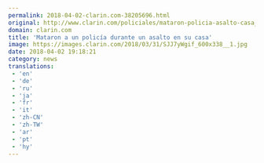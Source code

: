 ```yaml
---
permalink: 2018-04-02-clarin.com-38205696.html
original: http://www.clarin.com/policiales/mataron-policia-asalto-casa_0_rkfR2leoz.html
domain: clarin.com
title: 'Mataron a un policía durante un asalto en su casa'
image: https://images.clarin.com/2018/03/31/SJJ7yWgif_600x338__1.jpg
date: 2018-04-02 19:18:21
category: news
translations: 
 - 'en'
 - 'de'
 - 'ru'
 - 'ja'
 - 'fr'
 - 'it'
 - 'zh-CN'
 - 'zh-TW'
 - 'ar'
 - 'pt'
 - 'hy'
---
```


